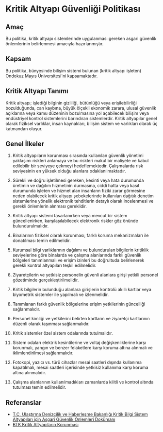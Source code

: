 Kritik Altyapı Güvenliği Politikası
====================================

Amaç
----

Bu politika, kritik altyapı sistemlerinde uygulanması gereken asgari güvenlik
önlemlerinin belirlenmesi amacıyla hazırlanmıştır.

Kapsam
------

Bu politika, bünyesinde bilişim sistemi bulunan (kritik altyapı işleten) Ondokuz
Mayıs Üniversitesi'ni kapsamaktadır.

Kritik Altyapı Tanımı
---------------------

Kritik altyapı; işlediği bilginin gizliliği, bütünlüğü veya erişilebilirliği
bozulduğunda, can kaybına, büyük ölçekli ekonomik zarara, ulusal güvenlik
açıklarına veya kamu düzeninin bozulmasına yol açabilecek bilişim veya
endüstriyel kontrol sistemlerini barındıran sistemlerdir. Kritik altyapılar
genel olarak fiziksel varlıklar, insan kaynakları, bilişim sistem ve varlıkları
olarak üç katmandan oluşur.

Genel İlkeler
------------

1. Kritik altyapıların korunması sırasında kullanılan güvenlik yönetimi
   yaklaşımı riskleri anlamaya ve bu riskleri makul bir maliyete ve kabul
   edilebilir bir seviyeye çekmeyi hedeflemektedir. Çalışmalarda risk
   seviyesinin en yüksek olduğu alanlara odaklanılmaktadır.

1. Sürekli ve doğru işletilmesi gereken, kesinti veya hata durumunda üretimin ve
   dağıtım hizmetinin durmasına, ciddi hatta veya kasıt durumunda işleten ve
   hizmet alan insanların fiziki zarar görmesine neden olabilecek kritik altyapı
   şebekelerinde kullanılan dağıtık denetim sistemlerine yönelik elektronik
   tehditlerin detaylı olarak incelenmesi ve gerekli önlemlerin alınması
   gereklidir.

1. Kritik altyapı sistemi tasarlanırken veya mevcut bir sistem güncellenirken,
   karşılaşılabilecek elektronik riskler göz önünde bulundurulmalıdır.

1. Binalarının fiziksel olarak korunması, farklı koruma mekanizmaları ile
   donatılması temin edilmelidir.

1. Kurumsal bilgi varlıklarının dağılımı ve bulundurulan bilgilerin kritiklik
   seviyelerine göre binalarda ve çalışma alanlarında farklı güvenlik bölgeleri
   tanımlanmalı ve erişim izinleri bu doğrultuda belirlenerek gerekli kontrol
   altyapıları teşkil edilmelidir.

1. Ziyaretçilerin ve yetkisiz personelin güvenli alanlara girişi yetkili
   personel gözetiminde gerçekleştirilmelidir.

1. Kritik bilgilerin bulunduğu alanlara girişlerin kontrolü akıllı kartlar veya
   biyometrik sistemler ile yapılmalı ve izlenmelidir.

1. Tanımlanan farklı güvenlik bölgelerine erişim yetkilerinin güncelliği
   sağlanmalıdır.

1. Personel kimliği ve yetkilerini belirten kartların ve ziyaretçi kartlarının
   düzenli olarak taşınması sağlanmalıdır.

1. Kritik sistemler özel sistem odalarında tutulmalıdır.

1. Sistem odaları elektrik kesintilerine ve voltaj değişkenliklerine karşı
   korunmalı, yangın ve benzer felaketlere karşı koruma altına alınmalı ve
   iklimlendirilmesi sağlanmalıdır.

1. Fotokopi, yazıcı vs. türü cihazlar mesai saatleri dışında kullanıma
   kapatılmalı, mesai saatleri içerisinde yetkisiz kullanıma karşı koruma altına
   alınmalıdır.

1. Çalışma alanlarının kullanılmadıkları zamanlarda kilitli ve kontrol altında
   tutulması temin edilmelidir.

Referanslar
-----------

- [T.C. Ulaştırma Denizcilik ve Haberleşme Bakanlığı Kritik Bilgi Sistem
  Altyapıları için Asgari Güvenlik Önlemleri Dokümanı](http://www.udhb.gov.tr/doc/siberg/kritik.pdf)
- [BTK Kritik Altyapıların Korunması](https://www.btk.gov.tr/File/?path=ROOT%2F1%2FDocuments%2FSayfalar%2FSiberGuvenlik%2FCIP_Rapor.pdf)
